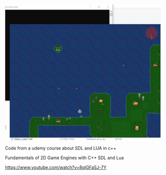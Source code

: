 ![Screenshot](Image.png)

Code from a udemy course about SDL and LUA in c++

Fundamentals of 2D Game Engines with C++ SDL and Lua

https://www.youtube.com/watch?v=8qlGFaSJ-7Y

